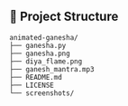 ## 📂 Project Structure

```text
animated-ganesha/
├── ganesha.py
├── ganesha.png
├── diya_flame.png
├── ganesh_mantra.mp3
├── README.md
├── LICENSE
└── screenshots/
